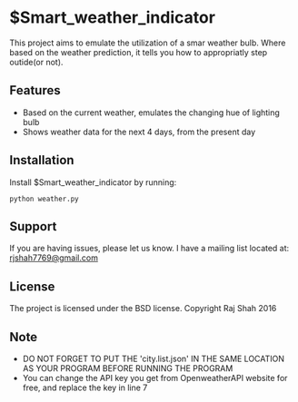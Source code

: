 $Smart_weather_indicator
========

This project aims to emulate the utilization of a smar weather bulb.
Where based on the weather prediction, it tells you how to appropriatly step outide(or not).

Features
--------

- Based on the current weather, emulates the changing hue of lighting bulb
- Shows weather data for the next 4 days, from the present day

Installation
------------

Install $Smart_weather_indicator by running:

    python weather.py

Support
-------

If you are having issues, please let us know.
I have a mailing list located at: rjshah7769@gmail.com

License
-------

The project is licensed under the BSD license.
Copyright Raj Shah 2016

Note
-------

 - DO NOT FORGET TO PUT THE 'city.list.json' IN THE SAME LOCATION AS YOUR PROGRAM BEFORE RUNNING THE PROGRAM
 - You can change the API key you get from  OpenweatherAPI website for free, and replace the key in line 7
